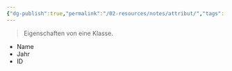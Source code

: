 ```yaml
---
{"dg-publish":true,"permalink":"/02-resources/notes/attribut/","tags":["code/OOP"],"updated":"2024-08-16T18:31:52.000+02:00"}
---
```


> Eigenschaften von eine Klasse.

- Name
- Jahr
- ID